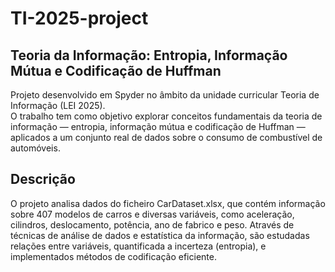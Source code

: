 # TI-2025-project
## Teoria da Informação:  Entropia, Informação Mútua e Codificação de Huffman

Projeto desenvolvido em Spyder no âmbito da unidade curricular Teoria de Informação (LEI 2025).  
O trabalho tem como objetivo explorar conceitos fundamentais da teoria de informação — entropia, informação mútua e codificação de Huffman — aplicados a um conjunto real de dados sobre o consumo de combustível de automóveis.

## Descrição

O projeto analisa dados do ficheiro CarDataset.xlsx, que contém informação sobre 407 modelos de carros e diversas variáveis, como aceleração, cilindros, deslocamento, potência, ano de fabrico e peso. 
Através de técnicas de análise de dados e estatística da informação, são estudadas relações entre variáveis, quantificada a incerteza (entropia), e implementados métodos de codificação eficiente.
